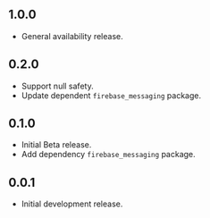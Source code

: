 ## 1.0.0

* General availability release.

## 0.2.0

* Support null safety.
* Update dependent `firebase_messaging` package.

## 0.1.0

* Initial Beta release.
* Add dependency `firebase_messaging` package.

## 0.0.1

* Initial development release.

